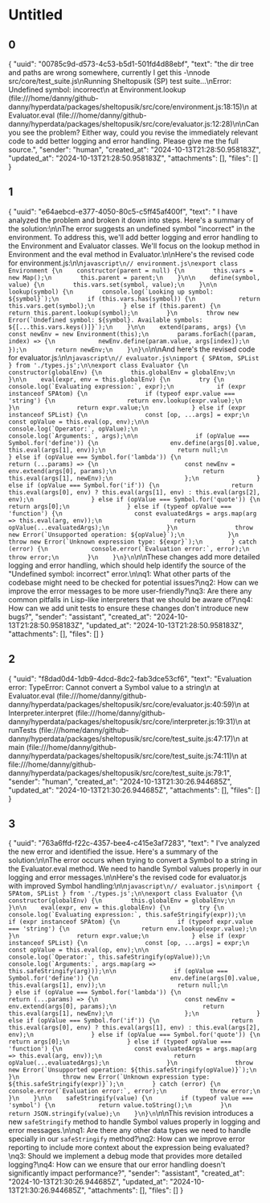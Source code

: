 # Untitled

## 0

{
  "uuid": "00785c9d-d573-4c53-b5d1-501fd4d88ebf",
  "text": "the dir tree and paths are wrong somewhere, currently I get this -\nnode src/core/test_suite.js\nRunning Sheltopusik (SP) test suite...\nError: Undefined symbol: incorrect\n    at Environment.lookup (file:///home/danny/github-danny/hyperdata/packages/sheltopusik/src/core/environment.js:18:15)\n    at Evaluator.eval (file:///home/danny/github-danny/hyperdata/packages/sheltopusik/src/core/evaluator.js:12:28)\n\nCan you see the problem? Either way, could you revise the immediately relevant code to add better logging and error handling. Please give me the full source.",
  "sender": "human",
  "created_at": "2024-10-13T21:28:50.958183Z",
  "updated_at": "2024-10-13T21:28:50.958183Z",
  "attachments": [],
  "files": []
}

## 1

{
  "uuid": "e64aebcd-e377-4050-80c5-c5ff45af400f",
  "text": " I have analyzed the problem and broken it down into steps. Here's a summary of the solution:\n\nThe error suggests an undefined symbol \"incorrect\" in the environment. To address this, we'll add better logging and error handling to the Environment and Evaluator classes. We'll focus on the lookup method in Environment and the eval method in Evaluator.\n\nHere's the revised code for environment.js:\n\n```javascript\n// environment.js\nexport class Environment {\n    constructor(parent = null) {\n        this.vars = new Map();\n        this.parent = parent;\n    }\n\n    define(symbol, value) {\n        this.vars.set(symbol, value);\n    }\n\n    lookup(symbol) {\n        console.log(`Looking up symbol: ${symbol}`);\n        if (this.vars.has(symbol)) {\n            return this.vars.get(symbol);\n        } else if (this.parent) {\n            return this.parent.lookup(symbol);\n        }\n        throw new Error(`Undefined symbol: ${symbol}. Available symbols: ${[...this.vars.keys()]}`);\n    }\n\n    extend(params, args) {\n        const newEnv = new Environment(this);\n        params.forEach((param, index) => {\n            newEnv.define(param.value, args[index]);\n        });\n        return newEnv;\n    }\n}\n```\n\nAnd here's the revised code for evaluator.js:\n\n```javascript\n// evaluator.js\nimport { SPAtom, SPList } from './types.js';\n\nexport class Evaluator {\n    constructor(globalEnv) {\n        this.globalEnv = globalEnv;\n    }\n\n    eval(expr, env = this.globalEnv) {\n        try {\n            console.log(`Evaluating expression:`, expr);\n            if (expr instanceof SPAtom) {\n                if (typeof expr.value === 'string') {\n                    return env.lookup(expr.value);\n                }\n                return expr.value;\n            } else if (expr instanceof SPList) {\n                const [op, ...args] = expr;\n                const opValue = this.eval(op, env);\n\n                console.log(`Operator:`, opValue);\n                console.log(`Arguments:`, args);\n\n                if (opValue === Symbol.for('define')) {\n                    env.define(args[0].value, this.eval(args[1], env));\n                    return null;\n                } else if (opValue === Symbol.for('lambda')) {\n                    return (...params) => {\n                        const newEnv = env.extend(args[0], params);\n                        return this.eval(args[1], newEnv);\n                    };\n                } else if (opValue === Symbol.for('if')) {\n                    return this.eval(args[0], env) ? this.eval(args[1], env) : this.eval(args[2], env);\n                } else if (opValue === Symbol.for('quote')) {\n                    return args[0];\n                } else if (typeof opValue === 'function') {\n                    const evaluatedArgs = args.map(arg => this.eval(arg, env));\n                    return opValue(...evaluatedArgs);\n                }\n                throw new Error(`Unsupported operation: ${opValue}`);\n            }\n            throw new Error(`Unknown expression type: ${expr}`);\n        } catch (error) {\n            console.error(`Evaluation error:`, error);\n            throw error;\n        }\n    }\n}\n```\n\nThese changes add more detailed logging and error handling, which should help identify the source of the \"Undefined symbol: incorrect\" error.\n\nq1: What other parts of the codebase might need to be checked for potential issues?\nq2: How can we improve the error messages to be more user-friendly?\nq3: Are there any common pitfalls in Lisp-like interpreters that we should be aware of?\nq4: How can we add unit tests to ensure these changes don't introduce new bugs?",
  "sender": "assistant",
  "created_at": "2024-10-13T21:28:50.958183Z",
  "updated_at": "2024-10-13T21:28:50.958183Z",
  "attachments": [],
  "files": []
}

## 2

{
  "uuid": "f8dad0d4-1db9-4dcd-8dc2-fab3dce53cf6",
  "text": "Evaluation error: TypeError: Cannot convert a Symbol value to a string\n    at Evaluator.eval (file:///home/danny/github-danny/hyperdata/packages/sheltopusik/src/core/evaluator.js:40:59)\n    at Interpreter.interpret (file:///home/danny/github-danny/hyperdata/packages/sheltopusik/src/core/interpreter.js:19:31)\n    at runTests (file:///home/danny/github-danny/hyperdata/packages/sheltopusik/src/core/test_suite.js:47:17)\n    at main (file:///home/danny/github-danny/hyperdata/packages/sheltopusik/src/core/test_suite.js:74:11)\n    at file:///home/danny/github-danny/hyperdata/packages/sheltopusik/src/core/test_suite.js:79:1",
  "sender": "human",
  "created_at": "2024-10-13T21:30:26.944685Z",
  "updated_at": "2024-10-13T21:30:26.944685Z",
  "attachments": [],
  "files": []
}

## 3

{
  "uuid": "763a6ffd-f22c-4357-bee4-c415e3af7283",
  "text": " I've analyzed the new error and identified the issue. Here's a summary of the solution:\n\nThe error occurs when trying to convert a Symbol to a string in the Evaluator.eval method. We need to handle Symbol values properly in our logging and error messages.\n\nHere's the revised code for evaluator.js with improved Symbol handling:\n\n```javascript\n// evaluator.js\nimport { SPAtom, SPList } from './types.js';\n\nexport class Evaluator {\n    constructor(globalEnv) {\n        this.globalEnv = globalEnv;\n    }\n\n    eval(expr, env = this.globalEnv) {\n        try {\n            console.log(`Evaluating expression:`, this.safeStringify(expr));\n            if (expr instanceof SPAtom) {\n                if (typeof expr.value === 'string') {\n                    return env.lookup(expr.value);\n                }\n                return expr.value;\n            } else if (expr instanceof SPList) {\n                const [op, ...args] = expr;\n                const opValue = this.eval(op, env);\n\n                console.log(`Operator:`, this.safeStringify(opValue));\n                console.log(`Arguments:`, args.map(arg => this.safeStringify(arg)));\n\n                if (opValue === Symbol.for('define')) {\n                    env.define(args[0].value, this.eval(args[1], env));\n                    return null;\n                } else if (opValue === Symbol.for('lambda')) {\n                    return (...params) => {\n                        const newEnv = env.extend(args[0], params);\n                        return this.eval(args[1], newEnv);\n                    };\n                } else if (opValue === Symbol.for('if')) {\n                    return this.eval(args[0], env) ? this.eval(args[1], env) : this.eval(args[2], env);\n                } else if (opValue === Symbol.for('quote')) {\n                    return args[0];\n                } else if (typeof opValue === 'function') {\n                    const evaluatedArgs = args.map(arg => this.eval(arg, env));\n                    return opValue(...evaluatedArgs);\n                }\n                throw new Error(`Unsupported operation: ${this.safeStringify(opValue)}`);\n            }\n            throw new Error(`Unknown expression type: ${this.safeStringify(expr)}`);\n        } catch (error) {\n            console.error(`Evaluation error:`, error);\n            throw error;\n        }\n    }\n\n    safeStringify(value) {\n        if (typeof value === 'symbol') {\n            return value.toString();\n        }\n        return JSON.stringify(value);\n    }\n}\n```\n\nThis revision introduces a new `safeStringify` method to handle Symbol values properly in logging and error messages.\n\nq1: Are there any other data types we need to handle specially in our `safeStringify` method?\nq2: How can we improve error reporting to include more context about the expression being evaluated?\nq3: Should we implement a debug mode that provides more detailed logging?\nq4: How can we ensure that our error handling doesn't significantly impact performance?",
  "sender": "assistant",
  "created_at": "2024-10-13T21:30:26.944685Z",
  "updated_at": "2024-10-13T21:30:26.944685Z",
  "attachments": [],
  "files": []
}
